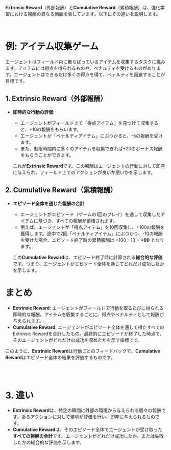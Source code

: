 **Extrinsic Reward**（外部報酬）と**Cumulative Reward**（累積報酬）は、強化学習における報酬の異なる側面を表しています。以下にその違いを説明します。

<br>

# 例: アイテム収集ゲーム
エージェントはフィールド内に散らばっているアイテムを収集するタスクに挑みます。アイテムには得点を得られるものや、ペナルティを受けるものがあります。エージェントはできるだけ多くの得点を得て、ペナルティを回避することが目標です。

## 1. **Extrinsic Reward（外部報酬）**
- **即時的な行動の評価**:
  - エージェントがフィールド上で「得点アイテム」を見つけて収集すると、+10の報酬をもらいます。
  - エージェントが「ペナルティアイテム」にぶつかると、-5の報酬を受けます。
  - また、制限時間内に多くのアイテムを収集できれば+20のボーナス報酬をもらうことができます。
  
  これが**Extrinsic Reward**です。この報酬はエージェントの行動に対して即座に与えられ、フィールド上でのアクションが良いか悪いかを示します。

## 2. **Cumulative Reward（累積報酬）**
- **エピソード全体を通じた報酬の合計**:
  - エージェントがエピソード（ゲームの1回のプレイ）を通して収集したアイテムに基づき、すべての報酬が蓄積されます。
  - 例えば、エージェントが「得点アイテム」を10回収集し、+100の報酬を獲得します。途中で2回「ペナルティアイテム」にぶつかり、-10の報酬を受けた場合、エピソード終了時の累積報酬は +100 - 10 = **+90** となります。
  
  この**Cumulative Reward**は、エピソード終了時に計算される**総合的な評価**です。つまり、エージェントがエピソード全体を通じてどれだけ成功したかを示します。

# まとめ
- **Extrinsic Reward**: エージェントがフィールドで行動を取るたびに得られる即時的な報酬。アイテムを収集するごとに、得点やペナルティとして報酬が与えられます。
- **Cumulative Reward**: エージェントがエピソード全体を通して得たすべてのExtrinsic Rewardを合計したもの。最終的にエピソードが終了した時点で、そのエージェントがどれだけの成功を収めたかを示す指標です。

このように、**Extrinsic Reward**は行動ごとのフィードバックで、**Cumulative Reward**はエピソード全体の結果を評価するものです。


<br>


<br>

# 3. **違い**
- **Extrinsic Reward**は、特定の瞬間に外部の環境から与えられる個々の報酬です。あるアクションに対して環境が評価を行い、即座に与えられるものです。
- **Cumulative Reward**は、そのエピソード全体でエージェントが受け取った**すべての報酬の合計**です。エージェントがどれだけ成功したか、または失敗したかの総合的な評価を示します。

<br>


